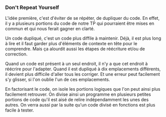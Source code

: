 ### Don't Repeat Yourself

L'idée première, c'est d'éviter de se répéter, de dupliquer du code.
En effet, il y a plusieurs portions du code de notre TP qui pourraient être mises en commun et qui nous ferait gagner en clarté.

Un code dupliqué, c'est un code plus diffile à maintenir.
Déjà, il est plus long à lire et il faut garder plus d'éléments de contexte en tête pour le comprendre.
Mais ça alourdit aussi les étapes de réécriture et/ou de correction.

Quand un code est présent à un seul endroit, il n'y a que cet endroit à réécrire pour l'adapter.
Quand il est dupliqué à dix emplacements différents, il devient plus difficile d'aller tous les corriger.
Et une erreur peut facilement s'y glisser, si l'on oublie l'un de ces emplacements.

En factorisant le code, on isole les portions logiques que l'on peut ainsi plus facilement retrouver.
On divise ainsi un programme en plusieurs petites portions de code qu'il est aisé de relire indépendamment les unes des autres.
On verra aussi par la suite qu'un code divisé en fonctions est plus facile à tester.

